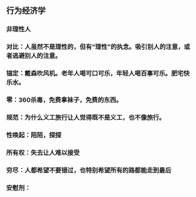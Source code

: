 ## 行为经济学
### 非理性人
### 对比：人虽然不是理性的，但有“理性”的执念。吸引别人的注意，或者逃避别人的注意。
### 锚定：戴森吹风机。老年人喝可口可乐，年轻人喝百事可乐。肥宅快乐水。
### 零：360杀毒，免费拿袜子，免费的东西。
### 规范：为什么义工旅行让人觉得既不是义工，也不像旅行。
### 性唤起：陌陌，探探
### 所有权：失去让人难以接受
### 穷尽：人都希望不要错过，也特别希望所有的路都能走到最后
### 安慰剂：
